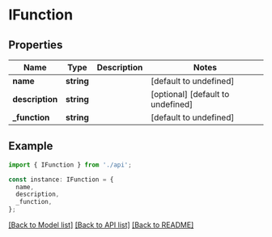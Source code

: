 # IFunction

## Properties

| Name            | Type       | Description | Notes                             |
| --------------- | ---------- | ----------- | --------------------------------- |
| **name**        | **string** |             | [default to undefined]            |
| **description** | **string** |             | [optional] [default to undefined] |
| **\_function**  | **string** |             | [default to undefined]            |

## Example

```typescript
import { IFunction } from './api';

const instance: IFunction = {
  name,
  description,
  _function,
};
```

[[Back to Model list]](../README.md#documentation-for-models) [[Back to API list]](../README.md#documentation-for-api-endpoints) [[Back to README]](../README.md)
